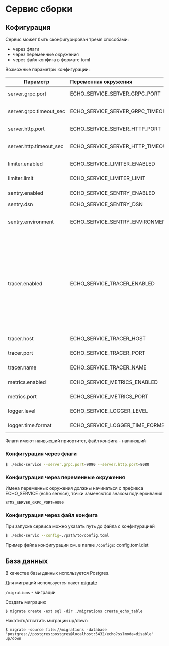 # Сервис сборки

## Кофигурация

Сервис может быть сконфигурирован тремя способами:

- через флаги
- через переменные окружения
- через файл конфига в формате toml

Возможные параметры конфигурации:

| Параметр                                  |   Переменная окружения                    | Значение по умолчанию               | Описание                              |
| -------------                             | :-------------                            |:------------------------------------|:-------------                         |
| server.grpc.port                          | ECHO_SERVICE_SERVER_GRPC_PORT                     | 9090                                | grpc port server                      |
| server.grpc.timeout_sec                   | ECHO_SERVICE_SERVER_GRPC_TIMEOUT_SEC              | 86400                               | server grpc connection timeout        |
| server.http.port                          | ECHO_SERVICE_SERVER_HTTP_PORT                     | 8080                                | http port server                      |
| server.http.timeout_sec                   | ECHO_SERVICE_SERVER_HTTP_TIMEOUT_SEC              | 86400                               | server http connection timeout    |
| limiter.enabled                           | ECHO_SERVICE_LIMITER_ENABLED                      | false                               | Enables or disables limiter |
| limiter.limit                             | ECHO_SERVICE_LIMITER_LIMIT                        | 10000.0                             | Limit tokens per second     |
| sentry.enabled                            | ECHO_SERVICE_SENTRY_ENABLED                       | false                               | Enables or disables sentry                            |
| sentry.dsn                                | ECHO_SERVICE_SENTRY_DSN                           | localhost                           |Sentry addres |
| sentry.environment                        | ECHO_SERVICE_SENTRY_ENVIRONMENT                   | dev                                 | The environment to be sent with events |
| tracer.enabled                            | ECHO_SERVICE_TRACER_ENABLED                       | false                               | флаг, если указан, то в opentracing будут отправляться трассировки путей запросов (если передан через флаги, то любое значение будет соотвествоать true)     |
| tracer.host                               | ECHO_SERVICE_TRACER_HOST                          | 127.0.0.1                           | хост трасировщика                                     |
| tracer.port                               | ECHO_SERVICE_TRACER_PORT                          | 5775                                | порт трасировщика                                     |
| tracer.name                               | ECHO_SERVICE_TRACER_NAME                          | STMS                                | название трасировщика                                     |
| metrics.enabled                           | ECHO_SERVICE_METRICS_ENABLED                      | false                               | Enables or disables metric                            |
| metrics.port                              | ECHO_SERVICE_METRICS_PORT                         | 9153                                | metrics server http port                              |
| logger.level                              | ECHO_SERVICE_LOGGER_LEVEL                         | emerg                               | log level ([syslog](https://en.wikipedia.org/wiki/Syslog#Severity_level))              |
| logger.time.format                        | ECHO_SERVICE_LOGGER_TIME_FORMST                   | 2006-01-02T15:04:05.999999999Z07:00 |[time format for logger](https://golang.org/src/time/format.go)                |

Флаги имеют наивысший приортитет, файл конфига - наинизший

### Конфигурация через флаги

```bash
$ ./echo-service --server.grpc.port=9090 --server.http.port=8080
```

### Конфигурация через переменные окружения

Имена переменных окружения должны начинаться с префикса ECHO_SERVICE (echo service), точки заменяются знаком
подчеркивания

```
STMS_SERVER_GRPC_PORT=9090
```

### Конфигурация через файл конфига

При запуске сервиса можно указать путь до файла с конфигурацией

```bash
$ ./echo-servic --config=./path/to/config.toml
```

Пример файла конфигурации см. в папке `/configs`: config.toml.dist

## База данных

В качестве базы данных используется Postgres.

Для миграций используется пакет [migrate](https://github.com/golang-migrate/migrate)

`/migrations` - миграции

Создать миграцию

```
$ migrate create -ext sql -dir ./migrations create_echo_table
```

Накатить/откатить миграции up/down

```
$ migrate -source file://migrations -database "postgres://postgres:postgres@localhost:5432/echo?sslmode=disable" up/down
```